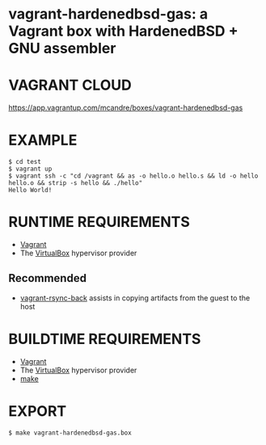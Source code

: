 # vagrant-hardenedbsd-gas: a Vagrant box with HardenedBSD + GNU assembler

# VAGRANT CLOUD

https://app.vagrantup.com/mcandre/boxes/vagrant-hardenedbsd-gas

# EXAMPLE

```console
$ cd test
$ vagrant up
$ vagrant ssh -c "cd /vagrant && as -o hello.o hello.s && ld -o hello hello.o && strip -s hello && ./hello"
Hello World!
```

# RUNTIME REQUIREMENTS

* [Vagrant](https://www.vagrantup.com)
* The [VirtualBox](https://www.virtualbox.org) hypervisor provider

## Recommended

* [vagrant-rsync-back](https://github.com/smerrill/vagrant-rsync-back) assists in copying artifacts from the guest to the host

# BUILDTIME REQUIREMENTS

* [Vagrant](https://www.vagrantup.com)
* The [VirtualBox](https://www.virtualbox.org) hypervisor provider
* [make](https://www.gnu.org/software/make/)

# EXPORT

```console
$ make vagrant-hardenedbsd-gas.box
```
